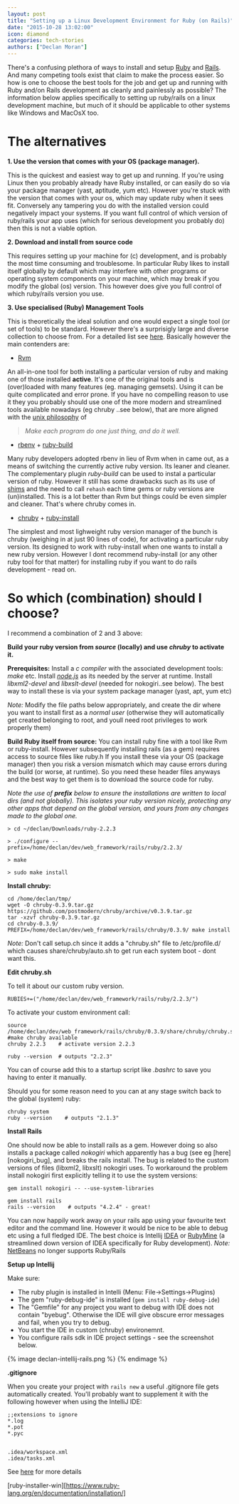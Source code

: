 ```yaml
---
layout: post
title: "Setting up a Linux Development Environment for Ruby (on Rails)"
date: "2015-10-28 13:02:00"
icon: diamond
categories: tech-stories
authors: ["Declan Moran"]
---
```



There's a confusing plethora of ways to install and setup [Ruby][Ruby] and [Rails][Rails]. And many competing tools exist that claim to make the process easier.
So how is one to choose the best tools for the job and get up and running with Ruby and/on Rails development as cleanly and painlessly as possible? The information below applies 
specifically to setting up ruby/rails on a linux development machine, but much of it should be applicable to other systems like Windows and MacOsX too.

# The alternatives

 **1. Use the version that comes with your OS (package manager).**

This is the quickest and easiest way to get up and running. If you're using Linux then you probably already have Ruby installed, or can easily do so via your package manager (yast, aptitude, yum etc).
However you're stuck with the version that comes with your os, which may update ruby when it sees fit. Conversely any tampering you do with the installed version could negatively impact your systems.
If you want full control of which version of ruby/rails your app uses (which for serious development you probably do) then this is not a viable option.

 **2. Download and install from source code**

This requires setting up your machine for (c) development, and is probably the most time consuming and troublesome. In particular Ruby likes to install itself globally by default which may interfere with other
programs or operating system components on your machine, which may break if you modify the global (os) version. This however does give you full control of which ruby/rails version you use.

 **3. Use specialised (Ruby) Management Tools**

This is theoretically the ideal solution and one would expect a single tool (or set of tools) to be standard. However there's a surprisigly large and diverse collection to choose from.
For a detailed list see [here][ruby websiste]. Basically however the main contenders are:

- [Rvm][Rvm] 

An all-in-one tool for both installing a particular version of ruby and making one of those installed **active**. It's one of the original tools and is (over)loaded with many features (eg. managing gemsets). Using it can be quite complicated 
and error prone. If you have no compelling reason to use it they you probably should use one of the more modern and streamlined tools available nowadays (eg chruby ..see below), that are more aligned 
with the [unix philosophy][unix-well] of 

> *Make each program do one just thing, and do it well.*

- [rbenv][rbenv] + [ruby-build]

Many ruby developers adopted rbenv in lieu of Rvm when in came out, as a means of switching the currently active ruby version. Its leaner and cleaner. The complementary plugin *ruby-build* can be used to instal a 
particular version of ruby. However it still has some drawbacks such as its use of [shims] and the need to call `rehash` each time gems or ruby versions are (un)installed. This is a lot better than Rvm but things could be even
simpler and cleaner. That's where chruby comes in.

- [chruby][chruby] + [ruby-install][ruby-install]

The simplest and most lighweight ruby version manager of the bunch is chruby (weighing in at just 90 lines of code), for activating a particular ruby version. 
Its designed to work with ruby-install when one wants to install a new ruby version.
However I dont recommend ruby-install (or any other ruby tool for that matter) for installing ruby if you want to do rails development - read on.

# So which (combination) should I choose?

I recommend a combination of 2 and 3 above:

**Build your ruby version from *source* (locally) and use *chruby* to activate it.**

**Prerequisites:**
Install a *c compiler* with the associated development tools: *make* etc.
Install [*node.js*][nodejs] as its needed by the server at runtime.
Install *libxml2-devel* and *libxslt-devel* (needed for nokogiri..see below).
The best way to install these is via your system package manager (yast, apt, yum etc)

*Note:* Modify the file paths below appropriately, and create the dir where you want to install first as a *normal user* (otherwise they will automatically get created belonging to root, and youll need root 
privileges to work properly them)

**Build Ruby itself from source:** You can install ruby fine with a tool like Rvm or ruby-install. However subsequently installing rails (as a gem) requires access to source files like ruby.h
If you install these via your OS (package manager) then you risk a version mismatch which may cause errors during the build (or worse, at runtime). So you need these header files anyways and the best 
way to get them is to download the source code for ruby. 

*Note the use of **prefix**  below to ensure the installations are written to local dirs (and not globally). This isolates your ruby version nicely,
protecting any other apps that depend on the global version, and yours from any changes made to the global one.*

    > cd ~/declan/Downloads/ruby-2.2.3

    > ./configure --prefix=/home/declan/dev/web_framework/rails/ruby/2.2.3/

    > make

    > sudo make install

    
**Install chruby:**
    
    cd /home/declan/tmp/
    wget -O chruby-0.3.9.tar.gz https://github.com/postmodern/chruby/archive/v0.3.9.tar.gz
    tar -xzvf chruby-0.3.9.tar.gz
    cd chruby-0.3.9/
    PREFIX=/home/declan/dev/web_framework/rails/chruby/0.3.9/ make install

*Note:* Don't call setup.ch since it adds a "chruby.sh" file to /etc/profile.d/ which causes share/chruby/auto.sh to get run each system boot - dont want this.


**Edit chruby.sh** 

To tell it about our custom ruby version.

    RUBIES+=("/home/declan/dev/web_framework/rails/ruby/2.2.3/")
    

To activate your custom environment call:

    source /home/declan/dev/web_framework/rails/chruby/0.3.9/share/chruby/chruby.sh  #make chruby available
    chruby 2.2.3 	# activate version 2.2.3

    ruby --version 	# outputs "2.2.3"
    
You can of course add this to a startup script like *.bashrc* to save you having to enter it manually.    

Should you for some reason need to you can at any stage switch back to the global (system) ruby:

    chruby system
    ruby --version    # outputs "2.1.3"
    
    
**Install Rails**

One should now be able to install rails as a gem. However doing so also installs a package called *nokogiri* which apparently has a bug (see eg [here][nokogiri_bug], and breaks the rails install. 
The bug is related to the custom versions of files (libxml2, libxslt) nokogiri uses.
To workaround the problem install nokogiri first explicitly telling it to use the system versions:

    gem install nokogiri -- --use-system-libraries

    gem install rails  
    rails --version    # outputs "4.2.4" - great!

You can now happily work away on your rails app using your favourite text editor and the command line.
However it would be nice to be able to debug etc using a full fledged IDE. The best choice is Intellij
[IDEA][IDEA] or [RubyMine][RubyMine] (a streamlined down version of IDEA specifically for Ruby development).
*Note:* [NetBeans][NetBeans] no longer supports Ruby/Rails

**Setup up Intellij**   

Make sure:

- The ruby plugin is installed in Intelli (Menu: File->Settings->Plugins)
- The gem "ruby-debug-ide" is installed  (`gem install ruby-debug-ide`)
- The "Gemfile" for any project you want to debug with IDE does not contain "byebug". Otherwise the IDE will give obscure error messages and fail, when you try to debug.
- You start the IDE in custom (chruby) environemnt. 
- You configure rails sdk in IDE project settings - see the screenshot below. 

{% image declan-intellij-rails.png %} {% endimage %}

**.gitignore**

When you create your project with `rails new` a useful .gitignore file gets automatically created. You'll probably want to supplement it with the following however when using the IntelliJ IDE:

    ;;extensions to ignore
    *.log
    *.pot
    *.pyc


    .idea/workspace.xml
    .idea/tasks.xml
    
See [here][intellij-git] for more details



<!-- Links -->

[Ruby]: https://www.ruby-lang.org/en/
[Rails]: http://rubyonrails.org/
[ruby websiste]: https://www.ruby-lang.org/en/documentation/installation/
[ruby-installer-win][https://www.ruby-lang.org/en/documentation/installation/]

[Rvm]: https://rvm.io/rvm
[unix-well]: https://en.wikipedia.org/wiki/Unix_philosophy#Do_One_Thing_and_Do_It_Well
[nodejs]: https://nodejs.org/en/

[rbenv]: https://github.com/sstephenson/rbenv
[shims]: https://github.com/sstephenson/rbenv/#understanding-shims
[ruby-build]: https://github.com/sstephenson/ruby-build

[chruby]: https://github.com/postmodern/chruby
[ruby-install]: https://github.com/postmodern/ruby-install

[nokogiri-bug]: http://stackoverflow.com/questions/29782968/how-to-gem-install-nokogiri-use-system-libraries-via-gemfile

[IDEA]: https://www.jetbrains.com/idea/
[RubyMine]: https://www.jetbrains.com/ruby/
[NetBeans]: http://wiki.netbeans.org/RubySupport

[intellij-git]: https://intellij-support.jetbrains.com/hc/en-us/articles/206827587-How-to-manage-projects-under-Version-Control-Systems


